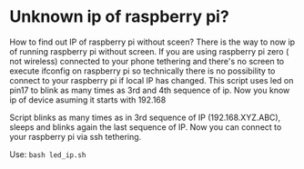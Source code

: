 # Unknown ip of raspberry pi?
How to find out IP of raspberry pi without sceen?
There is the way to now ip of running raspberry pi without screen.
If you are using raspberry pi zero ( not wireless) connected to your phone tethering and there's no screen to execute ifconfig on raspberry pi so technically there is no possibility to connect to your raspberry pi if local IP has changed. This script uses led on pin17 to blink as many times as 3rd and 4th sequence of ip. Now you know ip of device asuming it starts with 192.168

Script blinks as many times as in 3rd sequence of IP (192.168.XYZ.ABC), sleeps and blinks again the last sequence of IP. 
Now you can connect to your raspberry pi via ssh  tethering.

Use: ```bash led_ip.sh```
